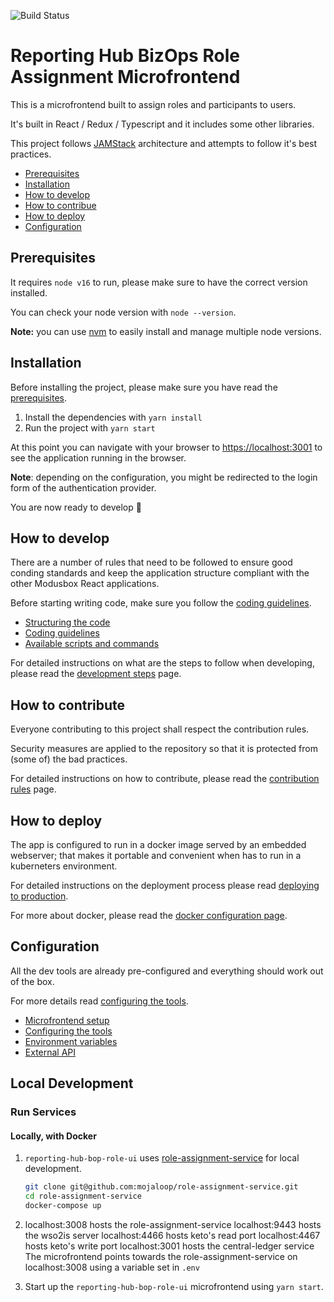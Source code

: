 ![Build Status](https://github.com/modusintegration/reporting-hub-bop-role-ui/actions/workflows/node.js.yml/badge.svg)

# Reporting Hub BizOps Role Assignment Microfrontend

This is a microfrontend built to assign roles and participants to users.

It's built in React / Redux / Typescript and it includes some other libraries.

This project follows [JAMStack](https://jamstack.org/) architecture and attempts to follow it's best practices.

- [Prerequisites](#prerequisites)
- [Installation](#installation)
- [How to develop](#how-to-develop)
- [How to contribue](#how-to-contribute)
- [How to deploy](#how-to-deploy)
- [Configuration](#configuration)

## Prerequisites

It requires `node v16` to run, please make sure to have the correct version installed.

You can check your node version with `node --version`.

**Note:** you can use [nvm](https://github.com/nvm-sh/nvm) to easily install and manage multiple node versions.

## Installation

Before installing the project, please make sure you have read the [prerequisites](#prerequisites).

1. Install the dependencies with `yarn install`
2. Run the project with `yarn start`

At this point you can navigate with your browser to [https://localhost:3001](https://localhost:3001) to see the application running in the browser.

**Note**: depending on the configuration, you might be redirected to the login form of the authentication provider.

You are now ready to develop :rocket:

## How to develop

There are a number of rules that need to be followed to ensure good conding standards and keep the application structure compliant with the other Modusbox React applications.

Before starting writing code, make sure you follow the [coding guidelines](./docs/coding-guidelines.md).

- [Structuring the code](./docs/structuring-the-code.md)
- [Coding guidelines](./docs/coding-guidelines.md)
- [Available scripts and commands](./docs/available-scripts-and-commands.md)

For detailed instructions on what are the steps to follow when developing, please read the [development steps](./docs/development-steps.md) page.

## How to contribute

Everyone contributing to this project shall respect the contribution rules.

Security measures are applied to the repository so that it is protected from (some of) the bad practices.

For detailed instructions on how to contribute, please read the [contribution rules](./docs/contribution-rules.md) page.


## How to deploy

The app is configured to run in a docker image served by an embedded webserver; that makes it portable and convenient when has to run in a kuberneters environment.

For detailed instructions on the deployment process please read [deploying to production](./docs/deploying-to-production.md).

For more about docker, please read the [docker configuration page](./docs/docker.md).

## Configuration

All the dev tools are already pre-configured and everything should work out of the box.

For more details read [configuring the tools](./docs/configuring-the-tools.md).

- [Microfrontend setup](./docs/microfrontend-setup.md)
- [Configuring the tools](./docs/configuring-the-tools.md)
- [Environment variables](./docs/environment-variables.md)
- [External API](./docs/external-api.md)

## Local Development

### Run Services

#### Locally, with Docker

1.  `reporting-hub-bop-role-ui` uses [role-assignment-service](https://github.com/mojaloop/role-assignment-service)
    for local development.
    ```sh
    git clone git@github.com:mojaloop/role-assignment-service.git
    cd role-assignment-service
    docker-compose up
    ```

2.  localhost:3008 hosts the role-assignment-service
    localhost:9443 hosts the wso2is server
    localhost:4466 hosts keto's read port
    localhost:4467 hosts keto's write port
    localhost:3001 hosts the central-ledger service
    The microfrontend points towards the role-assignment-service on
    localhost:3008 using a variable set in `.env`

3.  Start up the `reporting-hub-bop-role-ui` microfrontend using
    `yarn start`.

